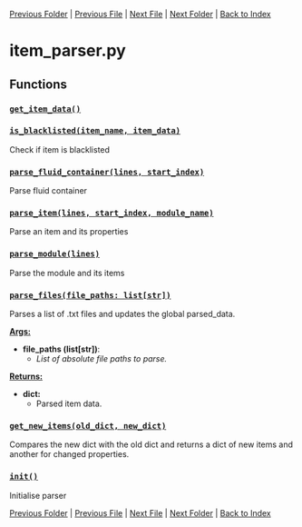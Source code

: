 [Previous Folder](../objects/attachment.md) | [Previous File](evolvedrecipe_parser.md) | [Next File](literature_parser.md) | [Next Folder](../recipes/craft_recipes.md) | [Back to Index](../../index.md)

# item_parser.py

## Functions

### [`get_item_data()`](https://github.com/Vaileasys/pz-wiki_parser/blob/main/scripts/parser/item_parser.py#L24)
### [`is_blacklisted(item_name, item_data)`](https://github.com/Vaileasys/pz-wiki_parser/blob/main/scripts/parser/item_parser.py#L31)

Check if item is blacklisted

### [`parse_fluid_container(lines, start_index)`](https://github.com/Vaileasys/pz-wiki_parser/blob/main/scripts/parser/item_parser.py#L48)

Parse fluid container

### [`parse_item(lines, start_index, module_name)`](https://github.com/Vaileasys/pz-wiki_parser/blob/main/scripts/parser/item_parser.py#L120)

Parse an item and its properties

### [`parse_module(lines)`](https://github.com/Vaileasys/pz-wiki_parser/blob/main/scripts/parser/item_parser.py#L209)

Parse the module and its items

### [`parse_files(file_paths: list[str])`](https://github.com/Vaileasys/pz-wiki_parser/blob/main/scripts/parser/item_parser.py#L245)

Parses a list of .txt files and updates the global parsed_data.


<ins>**Args:**</ins>
  - **file_paths (list[str])**:
      - _List of absolute file paths to parse._

<ins>**Returns:**</ins>
  - **dict:**
      - Parsed item data.

### [`get_new_items(old_dict, new_dict)`](https://github.com/Vaileasys/pz-wiki_parser/blob/main/scripts/parser/item_parser.py#L282)

Compares the new dict with the old dict and returns a dict of new items and another for changed properties.

### [`init()`](https://github.com/Vaileasys/pz-wiki_parser/blob/main/scripts/parser/item_parser.py#L308)

Initialise parser



[Previous Folder](../objects/attachment.md) | [Previous File](evolvedrecipe_parser.md) | [Next File](literature_parser.md) | [Next Folder](../recipes/craft_recipes.md) | [Back to Index](../../index.md)
